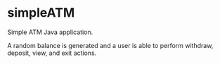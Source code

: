 # simpleATM
Simple ATM Java application.

A random balance is generated and a user is able to perform withdraw, deposit, view, and exit actions.
